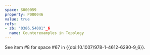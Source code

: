 ```yaml
---
space: S000059
property: P000046
value: true
refs:
- zb: "0386.54001"_6
  name: Counterexamples in Topology
---
```


See item #8 for space #67 in {{doi:10.1007/978-1-4612-6290-9_6}}.
